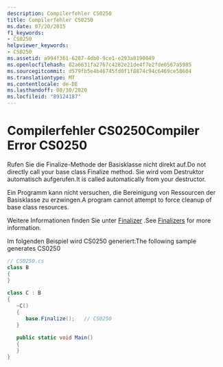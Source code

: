 ```yaml
---
description: Compilerfehler CS0250
title: Compilerfehler CS0250
ms.date: 07/20/2015
f1_keywords:
- CS0250
helpviewer_keywords:
- CS0250
ms.assetid: a994f361-6287-4db0-9ce1-e293a8190049
ms.openlocfilehash: 82a6631fa2767c4282e21de4f7e2fde0567a5985
ms.sourcegitcommit: d579fb5e4b46745fd0f1f8874c94c6469ce58604
ms.translationtype: MT
ms.contentlocale: de-DE
ms.lasthandoff: 08/30/2020
ms.locfileid: "89124187"
---
```

# <a name="compiler-error-cs0250"></a><span data-ttu-id="1697d-103">Compilerfehler CS0250</span><span class="sxs-lookup"><span data-stu-id="1697d-103">Compiler Error CS0250</span></span>

<span data-ttu-id="1697d-104">Rufen Sie die Finalize-Methode der Basisklasse nicht direkt auf.</span><span class="sxs-lookup"><span data-stu-id="1697d-104">Do not directly call your base class Finalize method.</span></span> <span data-ttu-id="1697d-105">Sie wird vom Destruktor automatisch aufgerufen.</span><span class="sxs-lookup"><span data-stu-id="1697d-105">It is called automatically from your destructor.</span></span>  
  
 <span data-ttu-id="1697d-106">Ein Programm kann nicht versuchen, die Bereinigung von Ressourcen der Basisklasse zu erzwingen.</span><span class="sxs-lookup"><span data-stu-id="1697d-106">A program cannot attempt to force cleanup of base class resources.</span></span>  
  
 <span data-ttu-id="1697d-107">Weitere Informationen finden Sie unter [Finalizer](../programming-guide/classes-and-structs/destructors.md) .</span><span class="sxs-lookup"><span data-stu-id="1697d-107">See [Finalizers](../programming-guide/classes-and-structs/destructors.md) for more information.</span></span>  
  
 <span data-ttu-id="1697d-108">Im folgenden Beispiel wird CS0250 generiert:</span><span class="sxs-lookup"><span data-stu-id="1697d-108">The following sample generates CS0250</span></span>

```csharp
// CS0250.cs  
class B  
{  
}  
  
class C : B  
{  
   ~C()  
   {  
      base.Finalize();   // CS0250  
   }  
  
   public static void Main()  
   {  
   }  
}  
```

